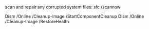 scan and repair any corrupted system files:
sfc /scannow


Dism /Online /Cleanup-Image /StartComponentCleanup
Dism /Online /Cleanup-Image /RestoreHealth
